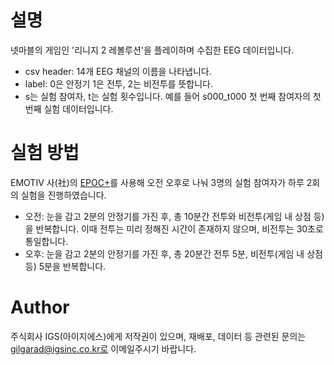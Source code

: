 # 설명
넷마블의 게임인 '리니지 2 레볼루션'을 플레이하며 수집한 EEG 데이터입니다.
* csv header: 14개 EEG 채널의 이름을 나타냅니다.
* label: 0은 안정기 1은 전투, 2는 비전투를 뜻합니다.
* s는 실험 참여자, t는 실험 횟수입니다. 예를 들어 s000_t000 첫 번째 참여자의 첫 번째 실험 데이터입니다.

# 실험 방법
EMOTIV 사(社)의 [EPOC+](https://www.emotiv.com/epoc/)를 사용해 오전 오후로 나눠 3명의 실험 참여자가 하루 2회의 실험을 진행하였습니다.<br>
* 오전: 눈을 감고 2분의 안정기를 가진 후, 총 10분간 전투와 비전투(게임 내 상점 등)을 반복합니다. 이때 전투는 미리 정해진 시간이 존재하지 않으며, 비전투는 30초로 통일합니다.
* 오후: 눈을 감고 2분의 안정기를 가진 후, 총 20분간 전투 5분, 비전투(게임 내 상점 등) 5분을 반복합니다.

# Author
주식회사 IGS(아이지에스)에게 저작권이 있으며, 재배포, 데이터 등 관련된 문의는 gilgarad@igsinc.co.kr로 이메일주시기 바랍니다.
